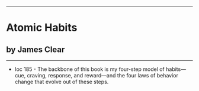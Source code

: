
---
#  Atomic Habits
## by James Clear
---

 - loc 185 - The backbone of this book is my four-step model of habits—cue, craving, response, and reward—and the four laws of behavior change that evolve out of these steps.


